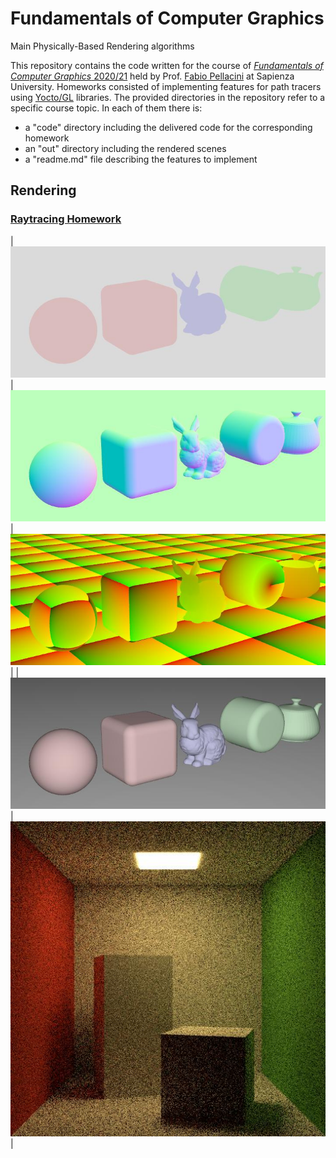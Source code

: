 # Fundamentals of Computer Graphics
Main Physically-Based Rendering algorithms

This repository contains the code written for the course of [<i>Fundamentals of Computer Graphics</i> 2020/21](https://pellacini.di.uniroma1.it/teaching/graphics20d/index.html) held by Prof. [Fabio Pellacini](https://pellacini.di.uniroma1.it) at Sapienza University. Homeworks consisted of implementing features for path tracers using [Yocto/GL](https://github.com/xelatihy/yocto-gl) libraries.
The provided directories in the repository refer to a specific course topic. In each of them there is:
<ul>
  <li>a "code" directory including the delivered code for the corresponding homework</li>
  <li>an "out" directory including the rendered scenes</li>
  <li>a "readme.md" file describing the features to implement</li>
</ul>

## Rendering

### [Raytracing Homework](https://github.com/luismautone/fundamentals-computer-graphics/blob/main/raytracing/readme.md)

| ![](https://github.com/luismautone/fundamentals-computer-graphics/blob/main/raytracing/out/lowres/0x_color_720_9.jpg) | ![](https://github.com/luismautone/fundamentals-computer-graphics/blob/main/raytracing/out/lowres/0x_normal_720_9.jpg) | ![](https://github.com/luismautone/fundamentals-computer-graphics/blob/main/raytracing/out/lowres/0x_texcoord_720_9.jpg) |
| ![](https://github.com/luismautone/fundamentals-computer-graphics/blob/main/raytracing/out/lowres/0x_eyelight_720_9.jpg)   | ![](https://github.com/luismautone/fundamentals-computer-graphics/blob/main/raytracing/out/lowres/01_cornellbox_512_256.jpg)        | 
